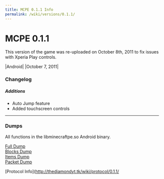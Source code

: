 ```yaml
---
title: MCPE 0.1.1 Info
permalink: /wiki/versions/0.1.1/
---
```

# MCPE 0.1.1
This version of the game was re-uploaded on October 8th, 2011 to fix issues with Xperia Play controls.

|Android|
|October 7, 2011|

### Changelog

##### Additions
* Auto Jump feature
* Added touchscreen controls

---

### Dumps
All functions in the libminecraftpe.so Android binary.  

[Full Dump](dumps/fulldump.txt)  
[Blocks Dump](dumps/blockdump.txt)  
[Items Dump](dumps/itemdump.txt)  
[Packet Dump](dumps/packetdump.txt)  
  
[Protocol Info](http://thediamondyt.tk/wiki/protocol/0.1.1/

